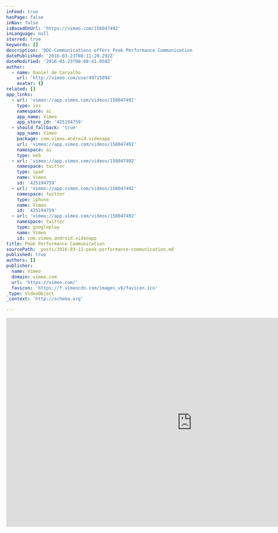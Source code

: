 ```yaml
---
inFeed: true
hasPage: false
inNav: false
isBasedOnUrl: 'https://vimeo.com/158047492'
inLanguage: null
starred: true
keywords: []
description: 'DDC-Communications offers Peak Performance Communication training, Sales training, Crisis Communications audit & training, Media Response workshops, Interview Techniques workshops, Public Speaking seminars and the Ultimate Communicator boot camp'
datePublished: '2016-03-23T08:11:20.292Z'
dateModified: '2016-03-23T08:08:41.050Z'
author:
  - name: Daniel de Carvalho
    url: 'http://vimeo.com/user49715094'
    avatar: {}
related: []
app_links:
  - url: 'vimeo://app.vimeo.com/videos/158047492'
    type: ios
    namespace: ai
    app_name: Vimeo
    app_store_id: '425194759'
  - should_fallback: 'true'
    app_name: Vimeo
    package: com.vimeo.android.videoapp
    url: 'vimeo://app.vimeo.com/videos/158047492'
    namespace: ai
    type: web
  - url: 'vimeo://app.vimeo.com/videos/158047492'
    namespace: twitter
    type: ipad
    name: Vimeo
    id: '425194759'
  - url: 'vimeo://app.vimeo.com/videos/158047492'
    namespace: twitter
    type: iphone
    name: Vimeo
    id: '425194759'
  - url: 'vimeo://app.vimeo.com/videos/158047492'
    namespace: twitter
    type: googleplay
    name: Vimeo
    id: com.vimeo.android.videoapp
title: Peak Performance Communication
sourcePath: _posts/2016-03-11-peak-performance-communication.md
published: true
authors: []
publisher:
  name: Vimeo
  domain: vimeo.com
  url: 'https://vimeo.com/'
  favicon: 'https://f.vimeocdn.com/images_v6/favicon.ico'
_type: VideoObject
_context: 'http://schema.org'

---
```

<iframe src="https://cdn.embedly.com/widgets/media.html?src=https%3A%2F%2Fplayer.vimeo.com%2Fvideo%2F158047492&amp;url=https%3A%2F%2Fvimeo.com%2F158047492&amp;image=http%3A%2F%2Fi.vimeocdn.com%2Fvideo%2F559450141_1280.jpg&amp;key=b7d04c9b404c499eba89ee7072e1c4f7&amp;type=text%2Fhtml&amp;schema=vimeo" width="1000" height="563" scrolling="no" frameborder="0" allowfullscreen="allowfullscreen" style=""></iframe>